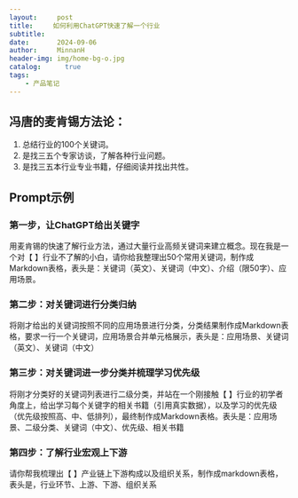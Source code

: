 ```yaml
---
layout:     post
title:     如何利用ChatGPT快速了解一个行业
subtitle:   
date:       2024-09-06
author:     MinnanH
header-img: img/home-bg-o.jpg
catalog: 	  true
tags:
    - 产品笔记
---
```


## 冯唐的麦肯锡方法论：  
1. 总结行业的100个关键词。
2. 是找三五个专家访谈，了解各种行业问题。
3. 是找三五本行业专业书籍，仔细阅读并找出共性。

## Prompt示例
### 第一步，让ChatGPT给出关键字
用麦肯锡的快速了解行业方法，通过大量行业高频关键词来建立概念。现在我是一个对【  】行业不了解的小白，请你给我整理出50个常用关键词，制作成Markdown表格，表头是：关键词（英文）、关键词（中文）、介绍（限50字）、应用场景。
### 第二步：对关键词进行分类归纳
将刚才给出的关键词按照不同的应用场景进行分类，分类结果制作成Markdown表格，要求一行一个关键词，应用场景合并单元格展示，表头是：应用场景、关键词（英文）、关键词（中文）
### 第三步：对关键词进一步分类并梳理学习优先级
将刚才分类好的关键词列表进行二级分类，并站在一个刚接触【   】行业的初学者角度上，给出学习每个关键字的相关书籍（引用真实数据），以及学习的优先级（优先级按照高、中、低排列），最终制作成Markdown表格。表头是：应用场景、二级分类、关键词（中文）、优先级、相关书籍
### 第四步：了解行业宏观上下游
请你帮我梳理出【  】产业链上下游构成以及组织关系，制作成markdown表格，表头是，行业环节、上游、下游、组织关系
